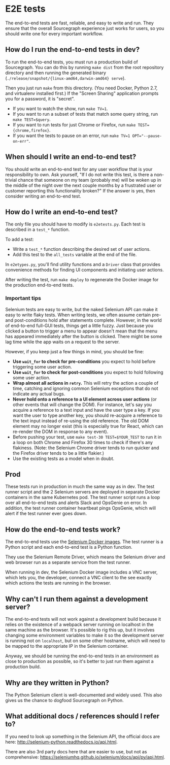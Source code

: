 # E2E tests

The end-to-end tests are fast, reliable, and easy to write and run. They ensure that the overall Sourcegraph experience just works for users, so you should write one for every important workflow.

## How do I run the end-to-end tests in dev?

To run the end-to-end tests, you must run a production build of Sourcegraph. You can do this by running `make dist` from the root repository directory and then running the generated binary (`./release/snapshot/{linux-amd64,darwin-amd64} serve`).

Then you just run `make` from this directory. (You need Docker, Python 2.7, and virtualenv installed first.) If the "Screen Sharing" application prompts you for a password, it is "secret".

- If you want to watch the show, run `make TV=1`.
- If you want to run a subset of tests that match some query string, run `make TEST=$query`.
- If you want to run tests for just Chrome or Firefox, run `make TEST={chrome,firefox}`.
- If you want the tests to pause on an error, run `make TV=1 OPT="--pause-on-err"`.


## When should I write an end-to-end test?

You should write an end-to-end test for any user workflow that is your responsibility to own. Ask yourself, "If I do not write this test, is there a non-trivial chance that someone on my team (probably me) will be woken up in the middle of the night over the next couple months by a frustrated user or customer reporting this functionality broken?" If the answer is yes, then consider writing an end-to-end test.


## How do I write an end-to-end test?

The only file you should have to modify is `e2etests.py`. Each test is described in a `test_*` function.

To add a test:
- Write a `test_*` function describing the desired set of user actions.
- Add this test to the `all_tests` variable at the end of the file.

In `e2etypes.py`, you'll find utility functions and a `Driver` class that provides convenience methods for finding UI components and initiating user actions.

After writing the test, run `make deploy` to regenerate the Docker image for the production end-to-end tests.


### Important tips

Selenium tests are easy to write, but the naked Selenium API can make it easy to write flaky tests. When writing tests, we often assume certain pre- and post-conditions hold after statements complete. However, in the world of end-to-end full-GUI tests, things get a little fuzzy. Just because you clicked a button to trigger a menu to appear doesn't mean that the menu has appeared immediately after the button is clicked. There might be some lag time while the app waits on a request to the server.

However, if you keep just a few things in mind, you should be fine:
- **Use `wait_for` to check for pre-conditions** you expect to hold before triggering some user action.
- **Use `wait_for` to check for post-conditions** you expect to hold following some user action.
- **Wrap almost all actions in `retry`.** This will retry the action a couple of time, catching and ignoring common Selenium exceptions that do not indicate any actual bugs.
- **Never hold onto a reference to a UI element across user actions** (or other events that will change the DOM). For instance, let's say you acquire a reference to a text input and have the user type a key. If you want the user to type another key, you should re-acquire a reference to the text input instead of re-using the old reference. The old DOM element may no longer exist (this is especially true for React, which can re-render the DOM in response to any event).
- Before pushing your test, use `make test-30 TEST=$YOUR_TEST` to run it in a loop on both Chrome and Firefox 30 times to check if there's any flakiness. (Note: the Selenium Chrome driver tends to run quicker and the Firefox driver tends to be a little flakier.)
- Use the existing tests as a model when in doubt.


## Prod

These tests run in production in much the same way as in dev. The test runner script and the 2 Selenium servers are deployed in separate Docker containers in the same Kubernetes pod. The test runner script runs a loop over all end-to-end tests and alerts Slack and OpsGenie on error. In addition, the test runner container heartbeat pings OpsGenie, which will alert if the test runner ever goes down.


## How do the end-to-end tests work?

The end-to-end tests use the [Selenium Docker images](https://github.com/SeleniumHQ/docker-selenium). The test runner is a Python script and each end-to-end test is a Python function.

They use the Selenium Remote Driver, which means the Selenium driver and web browser run as a separate service from the test runner.

When running in dev, the Selenium Docker image includes a VNC server, which lets you, the developer, connect a VNC client to the see exactly which actions the tests are running in the browser.

## Why can't I run them against a development server?

The end-to-end tests will not work against a development build because it relies on the existence of a webpack server running on localhost in the same machine as the browser. It's possible to rig this up, but it involves changing some environment variables to make it so the development server is running not on `localhost`, but on some other hostname, which will need to be mapped to the appropriate IP in the Selenium container.

Anyway, we should be running the end-to-end tests in an environment as close to production as possible, so it's better to just run them against a production build.


## Why are they written in Python?

The Python Selenium client is well-documented and widely used. This also gives us the chance to dogfood Sourcegraph on Python.


## What additional docs / references should I refer to?

If you need to look up something in the Selenium API, the official docs are here: http://selenium-python.readthedocs.io/api.html.

There are also 3rd party docs here that are easier to use, but not as comprehensive: https://seleniumhq.github.io/selenium/docs/api/py/api.html.

